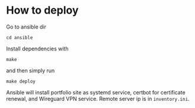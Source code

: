# How to deploy

Go to ansible dir
```
cd ansible
```

Install dependencies with
```
make
```

and then simply run
```
make deploy
```

Ansible will install portfolio site as systemd service, certbot for certificate renewal, and Wireguard VPN service. Remote server ip is in `inventory.ini`.
